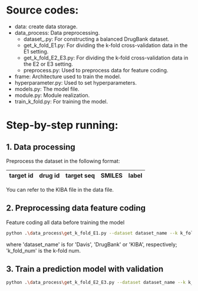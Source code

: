 #  Source codes:


+ data: create data storage.
+ data_process: Data preprocessing.
  + dataset_.py: For constructing a balanced DrugBank dataset.
  + get_k_fold_E1.py: For dividing the k-fold cross-validation data in the E1 setting.
  + get_k_fold_E2_E3.py: For dividing the k-fold cross-validation data in the E2 or E3 setting.
  + preprocess.py: Used to preprocess data for feature coding.
+ frame: Architecture used to train the model.
+ hyperparameter.py: Used to set hyperparameters.
+ models.py: The model file.
+ module.py: Module realization.
+ train_k_fold.py: For training the model.

# Step-by-step running:

## 1. Data processing

Preprocess the dataset in the following format:

| target id | drug id | target seq | SMILES | label |
|:---------:|:-------:|:----------:|:------:|:-----:|

You can refer to the KIBA file in the data file.

## 2. Preprocessing data feature coding
Feature coding all data before training the model

```sh
python .\data_process\get_k_fold_E1.py --dataset dataset_name --k k_fold_num
```

where 'dataset_name' is for 'Davis', 'DrugBank' or 'KIBA', respectively; 'k_fold_num' is the k-fold num.

## 3. Train a prediction model with validation 

```sh
python .\data_process\get_k_fold_E2_E3.py --dataset dataset_name --k k_fold_num --e e_setting
```
